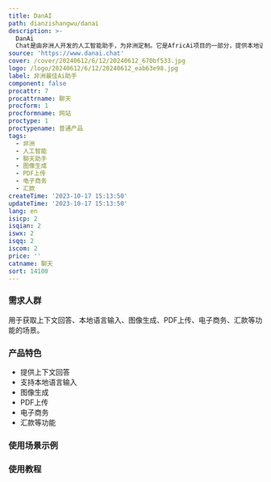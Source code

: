 ```yaml
---
title: DanAI
path: dianzishangwu/danai
description: >-
  DanAi
  Chat是由非洲人开发的人工智能助手，为非洲定制。它是AfricAi项目的一部分，提供本地语言输入、ChatGPT或Bard的强大功能，以及图像生成、PDF上传、电子商务、汇款等功能。体验非洲的人工智能未来。
source: 'https://www.danai.chat'
cover: /cover/20240612/6/12/20240612_670bf533.jpg
logo: /logo/20240612/6/12/20240612_eab63e98.jpg
label: 非洲最佳Ai助手
component: false
procattr: 7
procattrname: 聊天
procform: 1
procformname: 网站
proctype: 1
proctypename: 普通产品
tags:
  - 非洲
  - 人工智能
  - 聊天助手
  - 图像生成
  - PDF上传
  - 电子商务
  - 汇款
createTime: '2023-10-17 15:13:50'
updateTime: '2023-10-17 15:13:50'
lang: en
isicp: 2
isqian: 2
iswx: 2
isqq: 2
iscom: 2
price: ''
catname: 聊天
sort: 14100
---
```




### 需求人群
用于获取上下文回答、本地语言输入、图像生成、PDF上传、电子商务、汇款等功能的场景。

### 产品特色
- 提供上下文回答
- 支持本地语言输入
- 图像生成
- PDF上传
- 电子商务
- 汇款等功能

### 使用场景示例


### 使用教程


  
